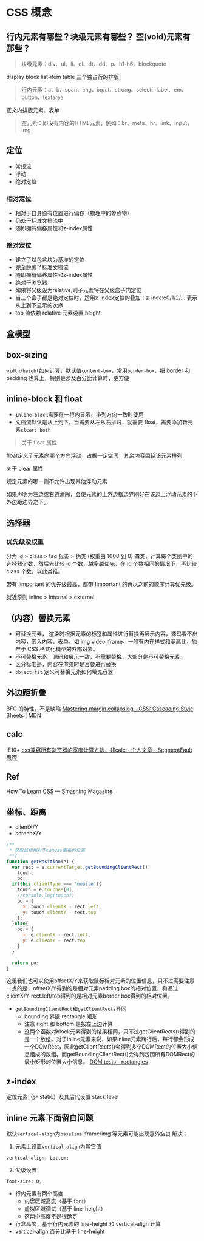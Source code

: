 # CSS 概念

## 行内元素有哪些？块级元素有哪些？ 空(void)元素有那些？
> 块级元素：div、ul、li、dl、dt、dd、p、h1-h6、blockquote

display block list-item table 三个独占行的排版

> 行内元素：a、b、span、img、input、strong、select、label、em、button、textarea

正文内排版元素、表单

> 空元素：即没有内容的HTML元素，例如：br、meta、hr、link、input、img

## 定位
* 常规流
* 浮动
* 绝对定位

### 相对定位

* 相对于自身原有位置进行偏移（物理中的参照物）
* 仍处于标准文档流中
* 随即拥有偏移属性和z-index属性

### 绝对定位

* 建立了以包含块为基准的定位
* 完全脱离了标准文档流
* 随即拥有偏移属性和z-index属性
* 绝对于浏览器
* 如果将父级设为relative,则子元素将在父级盒子内定位
* 当三个盒子都是绝对定位时，运用z-index定位的叠加：z-index:0/1/2/… 表示从上到下显示的次序
* top 值依赖 relative 元素设置 height

## 盒模型
## box-sizing
`width/height`如何计算，默认值`content-box`，常用`border-box`，把 border 和 padding 也算上，特别是涉及百分比计算时，更方便

## inline-block 和 float
* `inline-block`需要在一行内显示，排列方向一致时使用
* 文档流默认是从上到下，当需要从左从右排时，就需要 float，需要添加新元素`clear: both`

> 关于 float 属性

float定义了元素向哪个方向浮动，占据一定空间，其余内容围绕该元素排列

关于 clear 属性

规定元素的哪一侧不允许出现其他浮动元素

如果声明为左边或右边清除，会使元素的上外边框边界刚好在该边上浮动元素的下外边距边界之下。

## 选择器

### 优先级及权重
分为 id > class > tag 标签 > 伪类 (权重由 1000 到 0) 四类，计算每个类别中的选择器个数，然后先比较 id 个数，越多越优先，在 id 个数相同的情况下，再比较 class 个数，以此类推。

带有 !important 的优先级最高，都带 !important 的再以之前的顺序计算优先级。

就近原则 inline > internal > external

## （内容）替换元素
* 可替换元素， 渲染时根据元素的标签和属性进行替换再展示内容，源码看不出内容，嵌入内容、表单，如 img video iframe，一般有内在样式和宽高比，独产于 CSS 格式化模型的外部对象。
* 不可替换元素，源码和展示一致，不需要替换。大部分是不可替换元素。
* 区分标准是，内容在渲染时是否要进行替换
* `object-fit` 定义可替换元素如何填充容器

## 外边距折叠
BFC 的特性，不是缺陷
[Mastering margin collapsing - CSS: Cascading Style Sheets | MDN](https://developer.mozilla.org/en-US/docs/Web/CSS/CSS_Box_Model/Mastering_margin_collapsing)

## calc
IE10+
[css兼容所有浏览器的宽度计算方法，非calc - 个人文章 - SegmentFault 思否](https://segmentfault.com/a/1190000010806965)

## Ref
[How To Learn CSS — Smashing Magazine](https://www.smashingmagazine.com/2019/01/how-to-learn-css/)

## 坐标、距离
* clientX/Y 
* screenX/Y 
```js
/**
 * 获取鼠标相对于canvas画布的位置
 **/
function getPosition(e) {   
  var rect = e.currentTarget.getBoundingClientRect(), 
    touch,
    po;
  if(this.clientType === 'mobile'){    
    touch = e.touches[0];  
    //console.log(touch);
    po = {
      x: touch.clientX - rect.left,
      y: touch.clientY - rect.top
    };
  }else{
    po = {
      x: e.clientX - rect.left,
      y: e.clientY - rect.top
    }
  }

  return po;
}
```

这里我们也可以使用offsetX/Y来获取鼠标相对元素的位置信息，只不过需要注意一点的是，offsetX/Y得到的是相对元素padding box的相对位置，和通过clientX/Y-rect.left/top得到的是相对元素border box得到的相对位置。

* `getBoundingClientRect`和`getClientRects`异同
  - bounding 界限 rectangle 矩形
  -  注意 right 和 bottom 是按左上边计算
  - 这两个函数对block元素得到的结果相同，只不过getClientRects()得到的是一个数组。对于inline元素来说，如果inline元素跨行后，每行都会形成一个DOMRect，因此getClientRects()会得到多个DOMRect的位置大小信息组成的数组。而getBoundingClientRect()会得到包围所有DOMRect的最小矩形的位置大小信息。
[DOM tests - rectangles](https://www.quirksmode.org/dom/tests/rectangles.html)

## z-index
定位元素（非 static）及其后代设置 stack level

## inline 元素下面留白问题
默认`vertical-align`为`baseline`
iframe/img 等元素可能出现意外空白
解决：
1. 元素上设置`vertical-align`为其它值
  ```
  vertical-align: bottom;
  ```
2. 父级设置
  ```
  font-size: 0;
  ```

- 行内元素有两个高度
  - 内容区域高度（基于 font）
  - 虚拟区域调试（基于 line-height）
  - 这两个高度不是很确定
- 行盒高度，基于行内元素的 line-height 和 vertical-align 计算
- vertical-align 百分比基于 line-height
